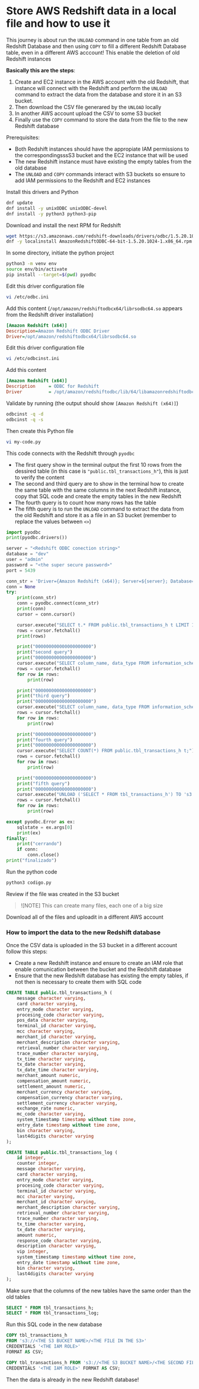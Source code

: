 # Store AWS Redshift data in a local file and how to use it

This journey is about run the `UNLOAD` command in one table from an old Redshift Database and then using `COPY` to fill a different Redshift Database table, even in a different AWS acccount! This enable the deletion of old Redshift instances

**Basically this are the steps**:

1. Create and EC2 instance in the AWS account with the old Redshift, that instance will connect with the Redshift and perform the `UNLOAD` command to extract the data from the database and store it in an S3 bucket.
2. Then download the CSV file generared by the `UNLOAD` locally
3. In another AWS account upload the CSV to some S3 bucket
4. Finally use the `COPY` command to store the data from the file to the new Redshift database

Prerequisites:

- Both Redshift instances should have the appropiate IAM permissions to the correspondingsssS3 bucket and the EC2 instance that will be used
- The new Redshift instance must have existing the empty tables from the old database
- The `UNLOAD` and `COPY` commands interact with S3 buckets so ensure to add IAM permissions to the Redshift and EC2 instances

Install this drivers and Python

```bash
dnf update
dnf install -y unixODBC unixODBC-devel
dnf install -y python3 python3-pip
```

Download and install the next RPM for Redshift

```bash
wget https://s3.amazonaws.com/redshift-downloads/drivers/odbc/1.5.20.1024/AmazonRedshiftODBC-64-bit-1.5.20.1024-1.x86_64.rpm
dnf -y localinstall AmazonRedshiftODBC-64-bit-1.5.20.1024-1.x86_64.rpm
```

In some directory, initiate the python project

```bash
python3 -m venv env
source env/bin/activate
pip install --target=$(pwd) pyodbc
```

Edit this driver configuration file

```bash
vi /etc/odbc.ini
```

Add this content (`/opt/amazon/redshiftodbcx64/librsodbc64.so` appears from the Redshift driver installation)

```ini
[Amazon Redshift (x64)]
Description=Amazon Redshift ODBC Driver
Driver=/opt/amazon/redshiftodbcx64/librsodbc64.so
```

Edit this driver configuration file

```bash
vi /etc/odbcinst.ini
```

Add this content

```ini
[Amazon Redshift (x64)]
Description     = ODBC for Redshift
Driver          = /opt/amazon/redshiftodbc/lib/64/libamazonredshiftodbc64.so
```

Validate by running (the output should show `[Amazon Redshift (x64)]`)

```bash
odbcinst -q -d
odbcinst -q -s
```

Then create this Python file

```bash
vi my-code.py
```

This code connects with the Redshift through `pyodbc`

- The first query show in the terminal output the first 10 rows from the dessired table (in this case is `"public.tbl_transactions_h"`), this is just to verify the content
- The second and third query are to show in the terminal how to create the same table with the same columns in the next Redshift instance, copy that SQL code and create the empty tables in the new Redshift
- The fourth query is to count how many rows has the table
- The fifth query is to run the `UNLOAD` command to extract the data from the old Redshift and store it as a file in an S3 bucket (remember to replace the values between `<>`)

```python
import pyodbc
print(pyodbc.drivers())

server = "<Redshift ODBC conection string>"
database = "dev"
user = "admin"
password = "<the super secure password>"
port = 5439

conn_str = 'Driver={Amazon Redshift (x64)}; Server=${server}; Database=dev; Uid=admin; Pwd=${password};  Port=5439'
conn = None
try:
    print(conn_str)
    conn = pyodbc.connect(conn_str)
    print(conn)
    cursor = conn.cursor()

    cursor.execute("SELECT t.* FROM public.tbl_transactions_h t LIMIT 10;")
    rows = cursor.fetchall()
    print(rows)

    print("000000000000000000000")
    print("second query")
    print("000000000000000000000")
    cursor.execute("SELECT column_name, data_type FROM information_schema.columns WHERE table_name = 'tbl_transactions_h' ORDER BY ordinal_position;")
    rows = cursor.fetchall()
    for row in rows:
        print(row)

    print("000000000000000000000")
    print("third query")
    print("000000000000000000000")
    cursor.execute("SELECT column_name, data_type FROM information_schema.columns WHERE table_name = 'tbl_transactions_log' ORDER BY ordinal_position;")
    rows = cursor.fetchall()
    for row in rows:
        print(row)

    print("000000000000000000000")
    print("fourth query")
    print("000000000000000000000")
    cursor.execute("SELECT COUNT(*) FROM public.tbl_transactions_h t;")
    rows = cursor.fetchall()
    for row in rows:
        print(row)

    print("000000000000000000000")
    print("fifth query")
    print("000000000000000000000")
    cursor.execute("UNLOAD ('SELECT * FROM tbl_transactions_h') TO 's3://<THE BUCKET NAME>/<THE TABLE NAME>' IAM_ROLE '<AN IAM ROLE WITH REDSHIFT AND S3 PERMISSIONS>' DELIMITER ',' ADDQUOTES ALLOWOVERWRITE PARALLEL OFF;")
    rows = cursor.fetchall()
    for row in rows:
        print(row)

except pyodbc.Error as ex:
    sqlstate = ex.args[0]
    print(ex)
finally:
    print("cerrando")
    if conn:
        conn.close()
print("finalizado")

```

Run the python code

```bash
python3 codigo.py
```

Review if the file was created in the S3 bucket 

>![NOTE]
> This can create many files, each one of a big size

Download all of the files and uploadit in a different AWS account

### How to import the data to the new Redshift database

Once the CSV data is uploaded in the S3 bucket in a different account follow this steps:

- Create a new Redshift instance and ensure to create an IAM role that enable comunication between the bucket and the Redshift database
- Ensure that the new Redshift database has existing the empty tables, if not then is necessary to create them with SQL code

```sql
CREATE TABLE public.tbl_transactions_h (
    message character varying,
    card character varying,
    entry_mode character varying,
    procesing_code character varying,
    pos_data character varying,
    terminal_id character varying,
    mcc character varying,
    merchant_id character varying,
    merchant_description character varying,
    retrieval_number character varying,
    trace_number character varying,
    tx_time character varying,
    tx_date character varying,
    tx_date_time character varying,
    merchant_amount numeric,
    compensation_amount numeric,
    settlement_amount numeric,
    merchant_currency character varying,
    compensation_currency character varying,
    settlement_currency character varying,
    exchange_rate numeric,
    mc_code character varying,
    system_timestamp timestamp without time zone,
    entry_date timestamp without time zone,
    bin character varying,
    last4digits character varying
);

CREATE TABLE public.tbl_transactions_log (
    id integer,
    counter integer,
    message character varying,
    card character varying,
    entry_mode character varying,
    procesing_code character varying,
    terminal_id character varying,
    mcc character varying,
    merchant_id character varying,
    merchant_description character varying,
    retrieval_number character varying,
    trace_number character varying,
    tx_time character varying,
    tx_date character varying,
    amount numeric,
    response_code character varying,
    description character varying,
    vip integer,
    system_timestamp timestamp without time zone,
    entry_date timestamp without time zone,
    bin character varying,
    last4digits character varying
);
```

Make sure that the columns of the new tables have the same order than the old tables

```sql
SELECT * FROM tbl_transactions_h;
SELECT * FROM tbl_transactions_log;
```

Run this SQL code in the new database

```sql
COPY tbl_transactions_h 
FROM 's3://<THE S3 BUCKET NAME>/<THE FILE IN THE S3>' 
CREDENTIALS '<THE IAM ROLE>' 
FORMAT AS CSV;

COPY tbl_transactions_h FROM 's3://<THE S3 BUCKET NAME>/<THE SECOND FILE IN THE S3>' 
CREDENTIALS '<THE IAM ROLE>' FORMAT AS CSV;
```

Then the data is already in the new Redshift database!